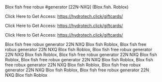 Blox fish free robux #generator [22N-NXQ] (Blox.fish. Roblox)

Click Here to Get Access: https://hydrotech.click/giftcards/

Click Here to Get Access: https://hydrotech.click/giftcards/

Click Here to Get Access: https://hydrotech.click/giftcards/

Blox fish free robux generator 22N NXQ Blox fish Roblox, Blox fish free robux generator 22N NXQ Blox fish Roblox, Blox fish free robux generator 22N NXQ Blox fish Roblox, Blox fish free robux generator 22N NXQ Blox fish Roblox, Blox fish free robux generator 22N NXQ Blox fish Roblox, Blox fish free robux generator 22N NXQ Blox fish Roblox, Blox fish free robux generator 22N NXQ Blox fish Roblox, Blox fish free robux generator 22N NXQ Blox fish Roblox
